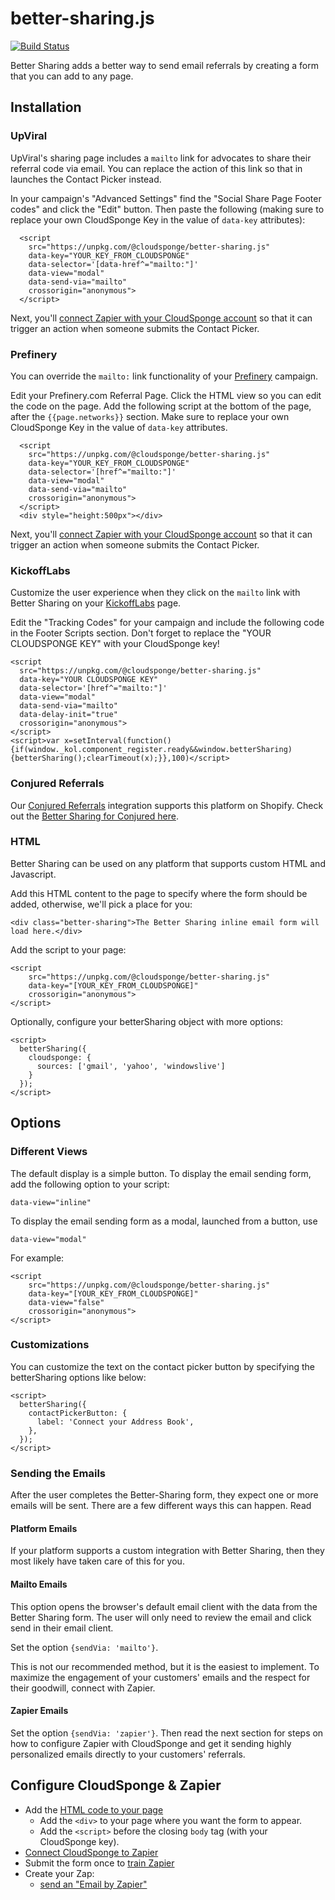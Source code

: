 # better-sharing.js

[![Build Status](https://api.travis-ci.org/cloudsponge/better-sharing-js.svg?branch=main)](https://travis-ci.org/cloudsponge/better-sharing-js)

Better Sharing adds a better way to send email referrals by creating a form that you can add to any page.

## Installation

### UpViral

UpViral's sharing page includes a `mailto` link for advocates to share their referral code via email.
You can replace the action of this link so that in launches the Contact Picker instead.

In your campaign's "Advanced Settings" find the "Social Share Page Footer codes" and click the "Edit" button.
Then paste the following (making sure to replace your own CloudSponge Key in the value of `data-key` attributes): 
```
  <script
    src="https://unpkg.com/@cloudsponge/better-sharing.js"
    data-key="YOUR_KEY_FROM_CLOUDSPONGE"
    data-selector='[data-href^="mailto:"]'
    data-view="modal"
    data-send-via="mailto"
    crossorigin="anonymous">
  </script>
```

Next, you'll [connect Zapier with your CloudSponge account](https://www.cloudsponge.com/integrations/zapier/) so that it can trigger an action when someone submits the Contact Picker.

### Prefinery

You can override the `mailto:` link functionality of your [Prefinery](https://prefinery.com) campaign.

Edit your Prefinery.com Referral Page. Click the HTML view so you can edit the code on the page. Add the following script at the bottom of the page, after the `{{page.networks}}` section. Make sure to replace your own CloudSponge Key in the value of `data-key` attributes.

```
  <script
    src="https://unpkg.com/@cloudsponge/better-sharing.js"
    data-key="YOUR_KEY_FROM_CLOUDSPONGE"
    data-selector='[href^="mailto:"]'
    data-view="modal"
    data-send-via="mailto"
    crossorigin="anonymous">
  </script>
  <div style="height:500px"></div>
```

Next, you'll [connect Zapier with your CloudSponge account](https://www.cloudsponge.com/integrations/zapier/) so that it can trigger an action when someone submits the Contact Picker.


### KickoffLabs

Customize the user experience when they click on the `mailto` link with Better Sharing on your [KickoffLabs](https://kickofflabs.com/) page.

Edit the "Tracking Codes" for your campaign and include the following code in the Footer Scripts section.
Don't forget to replace the "YOUR CLOUDSPONGE KEY" with your CloudSponge key!

```
<script
  src="https://unpkg.com/@cloudsponge/better-sharing.js"
  data-key="YOUR CLOUDSPONGE KEY"
  data-selector='[href^="mailto:"]'
  data-view="modal"
  data-send-via="mailto"
  data-delay-init="true"
  crossorigin="anonymous">
</script>
<script>var x=setInterval(function(){if(window._kol.component_register.ready&&window.betterSharing){betterSharing();clearTimeout(x);}},100)</script>
```


### Conjured Referrals

Our [Conjured Referrals](https://conjured.co/) integration supports this platform on Shopify. Check out the [Better Sharing for Conjured here](https://www.npmjs.com/package/@cloudsponge/better-sharing-shopify-conjured-referrals.js).


### HTML

Better Sharing can be used on any platform that supports custom HTML and Javascript.

Add this HTML content to the page to specify where the form should be added, otherwise, we'll pick a place for you:

    <div class="better-sharing">The Better Sharing inline email form will load here.</div>

Add the script to your page:

    <script
        src="https://unpkg.com/@cloudsponge/better-sharing.js"
        data-key="[YOUR_KEY_FROM_CLOUDSPONGE]"
        crossorigin="anonymous">
    </script>

Optionally, configure your betterSharing object with more options:

    <script>
      betterSharing({
        cloudsponge: {
          sources: ['gmail', 'yahoo', 'windowslive']
        }
      });
    </script>


## Options

### Different Views

The default display is a simple button. To display the email sending form, add the following option to your script:

    data-view="inline"

To display the email sending form as a modal, launched from a button, use

    data-view="modal"

For example:

    <script
        src="https://unpkg.com/@cloudsponge/better-sharing.js"
        data-key="[YOUR_KEY_FROM_CLOUDSPONGE]"
        data-view="false"
        crossorigin="anonymous">
    </script>

### Customizations

You can customize the text on the contact picker button by specifying the betterSharing options like below:

    <script>
      betterSharing({
        contactPickerButton: {
          label: 'Connect your Address Book',
        },
      });
    </script>

### Sending the Emails

After the user completes the Better-Sharing form, they expect one or more emails will be sent. There are a few different ways this can happen. Read

#### Platform Emails

If your platform supports a custom integration with Better Sharing, then they most likely have taken care of this for you.

#### Mailto Emails

This option opens the browser's default email client with the data from the Better Sharing form. The user will only need to review the email and click send in their email client.

Set the option `{sendVia: 'mailto'}`.

This is not our recommended method, but it is the easiest to implement. To maximize the engagement of your customers' emails and the respect for their goodwill, connect with Zapier.


#### Zapier Emails

Set the option `{sendVia: 'zapier'}`. Then read the next section for steps on how to configure Zapier with CloudSponge
and get it sending highly personalized emails directly to your customers' referrals.


## Configure CloudSponge & Zapier

* Add the [HTML code to your page](https://www.loom.com/share/60ded4674a3c4d2da0436357cbb21ce2)
    * Add the `<div>` to your page where you want the form to appear.
    * Add the `<script>` before the closing `body` tag (with your CloudSponge key).
* [Connect CloudSponge to Zapier](https://www.loom.com/share/e52a8d39c94b4452a005736b65ce0040)
* Submit the form once to [train Zapier](https://www.loom.com/share/f9d4ffa0aa614f3c8e5a308c0501d231)
* Create your Zap:
    * [send an "Email by Zapier"](https://www.loom.com/share/c4969d4906d24848a008f276db55a3ce)
